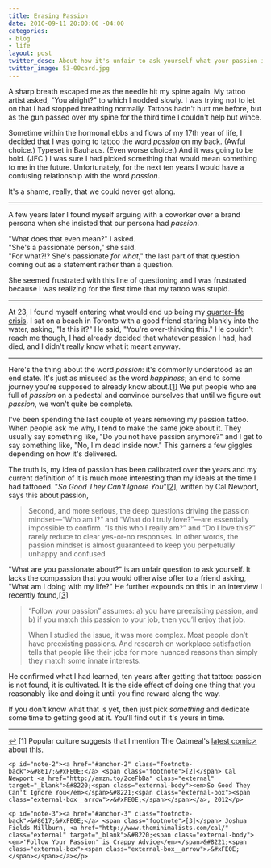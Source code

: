```yaml
---
title: Erasing Passion
date: 2016-09-11 20:00:00 -04:00
categories:
- blog
- life
layout: post
twitter_desc: About how it's unfair to ask yourself what your passion is.
twitter_image: 53-00card.jpg
---
```


A sharp breath escaped me as the needle hit my spine again. My tattoo artist asked, "You alright?" to which I nodded slowly. I was trying not to let on that I had stopped breathing normally. Tattoos hadn't hurt me before, but as the gun passed over my spine for the third time I couldn't help but wince.

Sometime within the hormonal ebbs and flows of my 17th year of life, I decided that I was going to tattoo the word *passion* on my back. (Awful choice.) Typeset in Bauhaus. (Even worse choice.) And it was going to be bold. (JFC.) I was sure I had picked something that would mean something to me in the future. Unfortunately, for the next ten years I would have a confusing relationship with the word *passion*.

It's a shame, really, that we could never get along.

<hr class="small">

A few years later I found myself arguing with a coworker over a brand persona when she insisted that our persona had *passion*. 

"What does that even mean?" I asked.  
"She's a passionate person," she said.  
"For what?!? She's passionate *for what*," the last part of that question coming out as a statement rather than a question.

She seemed frustrated with this line of questioning and I was frustrated because I was realizing for the first time that my tattoo was stupid. 

<hr class="small">

At 23, I found myself entering what would end up being my [quarter-life crisis](http://helentran.com/his-greatest-gift). I sat on a beach in Toronto with a good friend staring blankly into the water, asking, "Is this it?" He said, "You're over-thinking this." He couldn't reach me though, I had already decided that whatever passion I had, had died, and I didn't really know what it meant anyway.

<hr class="small">

Here's the thing about the word *passion*: it's commonly understood as an end state. It's just as misused as the word *happiness*; an end to some journey you're supposed to already know about.<a id="anchor-1" href="#note-1" class="fieldnotes-anchor">[1]</a> We put people who are full of *passion* on a pedestal and convince ourselves that until we figure out *passion*, we won't quite be complete.

I've been spending the last couple of years removing my passion tattoo. When people ask me why, I tend to make the same joke about it. They usually say something like, "Do you not have passion anymore?" and I get to say something like, "No, I'm dead inside now." This garners a few giggles depending on how it's delivered.

The truth is, my idea of passion has been calibrated over the years and my current definition of it is much more interesting than my ideals at the time I had tattooed. "<em>So Good They Can't Ignore You</em>"<a id="anchor-2" href="#note-2" class="fieldnotes-anchor">[2]</a>,  written by Cal Newport, says this about passion,

> Second, and more serious, the deep questions driving the passion mindset—“Who am I?” and “What do I truly love?”—are essentially impossible to confirm. “Is this who I really am?” and “Do I love this?” rarely reduce to clear yes-or-no responses. In other words, the passion mindset is almost guaranteed to keep you perpetually unhappy and confused

"What are you passionate about?" is an unfair question to ask yourself. It lacks the compassion that you would otherwise offer to a friend asking, "What am I doing with my life?" He further expounds on this in an interview I recently found,<a id="anchor-3" href="#note-3" class="fieldnotes-anchor">[3]</a>

> “Follow your passion” assumes: a) you have preexisting passion, and b) if you match this passion to your job, then you’ll enjoy that job.
> 
> When I studied the issue, it was more complex. Most people don’t have preexisting passions. And research on workplace satisfaction tells that people like their jobs for more nuanced reasons than simply they match some innate interests.

He confirmed what I had learned, ten years after getting that tattoo: passion is not found, it is cultivated. It is the side effect of doing one thing that you reasonably like and doing it until you find reward along the way.

If you don't know what that is yet, then just pick *something* and dedicate some time to getting good at it. You'll find out if it's yours in time.

<hr class="small">

<div class="fieldnotes">
    <p id="note-1"><a href="#anchor-1" class="footnote-back">&#8617;&#xFE0E;</a> <span class="footnote">[1]</span> Popular culture suggests that I mention The Oatmeal's <a href="http://theoatmeal.com/comics/unhappy" class="external" target="_blank"><span class="external-body">latest comic</span><span class="external-box"><span class="external-box__arrow">↗&#xFE0E;</span></span></a> about this.</p>

    <p id="note-2"><a href="#anchor-2" class="footnote-back">&#8617;&#xFE0E;</a> <span class="footnote">[2]</span> Cal Newport <a href="http://amzn.to/2ceFbBa" class="external" target="_blank">&#8220;<span class="external-body"><em>So Good They Can't Ignore You</em></span>&#8221;<span class="external-box"><span class="external-box__arrow">↗&#xFE0E;</span></span></a>, 2012</p>

    <p id="note-3"><a href="#anchor-3" class="footnote-back">&#8617;&#xFE0E;</a> <span class="footnote">[3]</span> Joshua Fields Millburn, <a href="http://www.theminimalists.com/cal/" class="external" target="_blank">&#8220;<span class="external-body"><em>'Follow Your Passion' is Crappy Advice</em></span>&#8221;<span class="external-box"><span class="external-box__arrow">↗&#xFE0E;</span></span></a></p>
</div>